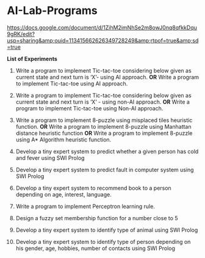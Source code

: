 # AI-Lab-Programs
https://docs.google.com/document/d/1ZihM2imNhSe2m8owJ0nq8qfkkDqu9gRK/edit?usp=sharing&amp;ouid=113415662626349728249&amp;rtpof=true&amp;sd=true


**List of Experiments**

1. Write a program to implement Tic-tac-toe considering below given as current state and next turn is ‘X’- using AI approach.
                                                           **OR**
   Write a program to implement Tic-tac-toe using AI approach.


2. Write a program to implement Tic-tac-toe considering below given as current state and next turn is ‘X’ - using non-AI approach.
                                                           **OR**
   Write a program to implement Tic-tac-toe using Non-AI approach.

3. Write a program to implement 8-puzzle using misplaced tiles heuristic function.
                                                           **OR**
   Write a program to implement 8-puzzle using Manhattan distance heuristic function
                                                           **OR**
   Write a program to implement 8-puzzle using A* Algorithm heuristic function.


4. Develop a tiny expert system to predict whether a given person has cold and fever using SWI Prolog


5. Develop a tiny expert system to predict fault in computer system using SWI Prolog


6. Develop a tiny expert system to recommend book to a person depending on age, interest, language.


7. Write a program to implement Perceptron learning rule.


8. Design a fuzzy set membership function for a number close to 5


9. Develop a tiny expert system to identify type of animal using SWI Prolog


10. Develop a tiny expert system to identify type of person depending on his gender, age, hobbies, number of contacts using SWI Prolog



